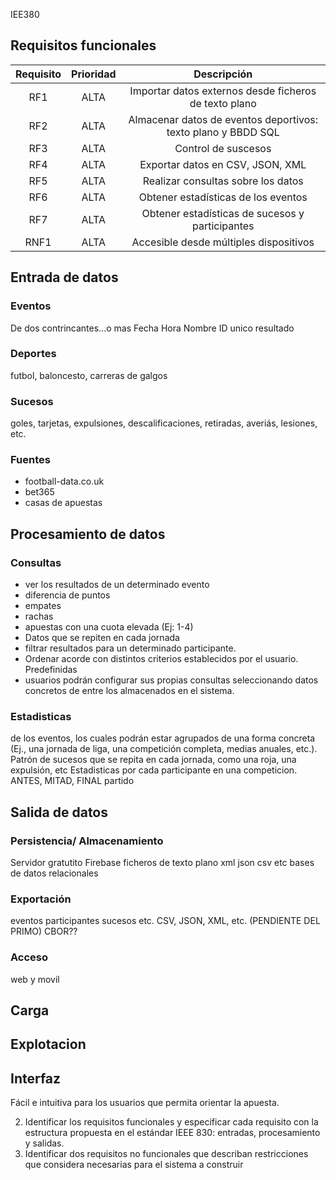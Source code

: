 IEE380

## Requisitos funcionales 
| **Requisito** | **Prioridad** | **Descripción** |
| :-------: | :-------: | :-----------------------------: |
| RF1 | ALTA | Importar datos externos desde ficheros de texto plano |
| RF2 | ALTA | Almacenar datos de eventos deportivos: texto plano y BBDD SQL |
| RF3 | ALTA | Control de suscesos |
| RF4 | ALTA | Exportar datos en CSV, JSON, XML |
| RF5 | ALTA | Realizar consultas sobre los datos |
| RF6 | ALTA | Obtener estadísticas de los eventos |
| RF7 | ALTA | Obtener estadísticas de sucesos y participantes |
| RNF1| ALTA | Accesible desde múltiples dispositivos |

## Entrada de datos

### Eventos
De dos contrincantes...o mas
Fecha
Hora
Nombre
ID unico
resultado

### Deportes
futbol, baloncesto, carreras de galgos

### Sucesos
goles, tarjetas, expulsiones, descalificaciones, retiradas, averiás, lesiones, etc.

### Fuentes
+ football-data.co.uk  
+ bet365  
+ casas de apuestas  

## Procesamiento de datos

### Consultas
+ ver los resultados de un determinado evento
+ diferencia de puntos
+ empates
+ rachas
+ apuestas con una cuota elevada (Ej: 1-4)
+ Datos que se repiten en cada jornada
+ filtrar resultados para un determinado participante.
+ Ordenar acorde con distintos criterios establecidos por el usuario. 
Predefinidas 
+ usuarios podrán configurar sus propias consultas seleccionando datos concretos de entre los almacenados en el sistema.

### Estadisticas
de los eventos, los cuales podrán estar agrupados de una forma concreta 
(Ej., una jornada de liga, una competición completa, medias anuales, etc.).
Patrón de sucesos que se repita en cada jornada, como una roja, una expulsión, etc
Estadisticas por cada participante en una competicion.
ANTES, MITAD, FINAL partido


## Salida de datos

### Persistencia/ Almacenamiento
Servidor gratutito Firebase
ficheros de texto plano xml json csv etc
bases de datos relacionales

### Exportación
eventos
participantes
sucesos
etc.
CSV, JSON, XML, etc. (PENDIENTE DEL PRIMO) CBOR??

### Acceso
web y movil

## Carga

## Explotacion

## Interfaz
Fácil e intuitiva para los usuarios que permita orientar la apuesta.



2. Identificar los requisitos funcionales y especificar cada requisito con la estructura propuesta en el estándar IEEE 830: entradas, procesamiento y salidas.
3. Identificar dos requisitos no funcionales que describan restricciones que considera necesarias para el sistema a construir
